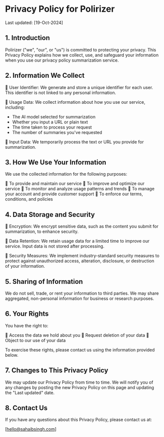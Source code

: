 # Privacy Policy for Polirizer

Last updated: [19-Oct-2024]

## 1. Introduction

Polirizer ("we", "our", or "us") is committed to protecting your privacy. This Privacy Policy explains how we collect, use, and safeguard your information when you use our privacy policy summarization service.

## 2. Information We Collect

🔹 User Identifier: We generate and store a unique identifier for each user. This identifier is not linked to any personal information.

🔹 Usage Data: We collect information about how you use our service, including:
  - The AI model selected for summarization
  - Whether you input a URL or plain text
  - The time taken to process your request
  - The number of summaries you've requested

🔹 Input Data: We temporarily process the text or URL you provide for summarization.

## 3. How We Use Your Information

We use the collected information for the following purposes:

🔹 To provide and maintain our service
🔹 To improve and optimize our service
🔹 To monitor and analyze usage patterns and trends
🔹 To manage your account and provide customer support
🔹 To enforce our terms, conditions, and policies

## 4. Data Storage and Security

🔹 Encryption: We encrypt sensitive data, such as the content you submit for summarization, to enhance security.

🔹 Data Retention: We retain usage data for a limited time to improve our service. Input data is not stored after processing.

🔹 Security Measures: We implement industry-standard security measures to protect against unauthorized access, alteration, disclosure, or destruction of your information.

## 5. Sharing of Information

We do not sell, trade, or rent your information to third parties. We may share aggregated, non-personal information for business or research purposes.

## 6. Your Rights

You have the right to:

🔹 Access the data we hold about you
🔹 Request deletion of your data
🔹 Object to our use of your data

To exercise these rights, please contact us using the information provided below.

## 7. Changes to This Privacy Policy

We may update our Privacy Policy from time to time. We will notify you of any changes by posting the new Privacy Policy on this page and updating the "Last updated" date.

## 8. Contact Us

If you have any questions about this Privacy Policy, please contact us at:

[hello@sahaibsingh.com]
